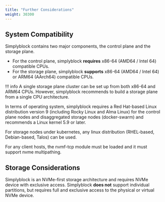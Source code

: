 ```yaml
---
title: "Further Considerations"
weight: 30300
---
```


## System Compatibility

Simplyblock contains two major components, the control plane and the storage plane.

- For the control plane, simplyblock **requires** x86-64 (AMD64 / Intel 64) compatible CPUs.
- For the storage plane, simplyblock **supports** x86-64 (AMD64 / Intel 64) or ARM64 (AArch64) compatible CPUs.

!!! info
    A single storage plane cluster can be set up from both x86-64 and ARM64 CPUs. However, simplyblock recommends to
    build a storage plane from a single CPU architecture. 

In terms of operating system, simplyblock requires a Red Hat-based Linux distribution version 9 (including Rocky Linux and Alma Linux) 
for the control plane nodes and disaggregated storage nodes (docker-swarm) and recommends a Linux kernel 5.9 or later. 

For storage nodes under kubernetes, any linux distribution (RHEL-based, Debian-based, Talos) can be used. 

For any client hosts, the nvmf-tcp module must be loaded and it must support nvme multipathing.

## Storage Considerations

Simplyblock is an NVMe-first storage architecture and requires NVMe device with exclusive access. Simplyblock **does
not** support individual partitions, but requires full and exclusive access to the physical or virtual NVMe device.
